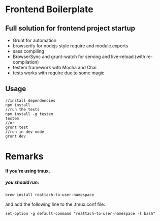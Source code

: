 # Frontend Boilerplate

[codeship]: https://codeship.com/projects/2f7177d0-9fe4-0132-4781-161c16488463/status?branch=master "Codeship Badge"

## Full solution for frontend project startup
* Grunt for automation
* browserify for nodejs style require and module.exports
* sass compiling
* BrowserSync and grunt-watch for serving and live-reload (with re-compilation)
* testem framework with Mocha and Chai  
* tests works with require due to some magic

## Usage
    
    //install dependencies
    npm install
    //run the tests
    npm install -g testem
    testem
    //or
    grunt test
    //run in dev mode
    grunt dev

# Remarks
#### If you're using tmux, 
##### you should run:

    brew install reattach-to-user-namespace

and add the following line to the .tmux.conf file:

    set-option -g default-command "reattach-to-user-namespace -l bash"
